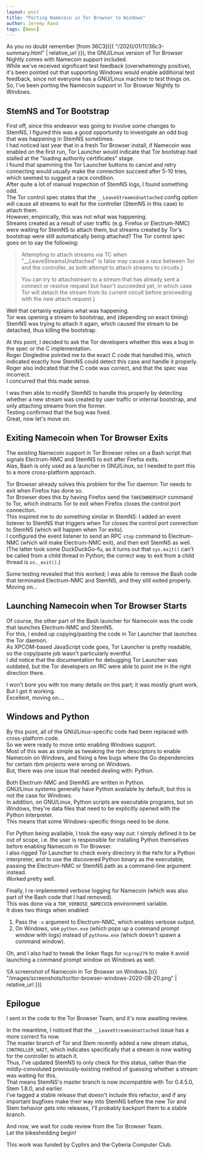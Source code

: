 ```yaml
---
layout: post
title: "Porting Namecoin in Tor Browser to Windows"
author: Jeremy Rand
tags: [News]
---
```


As you no doubt remember [from 36C3]({{ "/2020/01/11/36c3-summary.html" | relative_url }}), the GNU/Linux version of Tor Browser Nightly comes with Namecoin support included.  
While we've received significant test feedback (overwhelmingly positive), it's been pointed out that supporting Windows would enable additional test feedback, since not everyone has a GNU/Linux machine to test things on.  
So, I've been porting the Namecoin support in Tor Browser Nightly to Windows.

## StemNS and Tor Bootstrap

First off, since this endeavor was going to involve some changes to StemNS, I figured this was a good opportunity to investigate an odd bug that was happening in StemNS sometimes.  
I had noticed last year that in a fresh Tor Browser install, if Namecoin was enabled on the first run, Tor Launcher would indicate that Tor bootstrap had stalled at the "loading authority certificates" stage.  
I found that spamming the Tor Launcher buttons to cancel and retry connecting would usually make the connection succeed after 5-10 tries, which seemed to suggest a race condition.  
After quite a lot of manual inspection of StemNS logs, I found something odd.  
The Tor control spec states that the `__LeaveStreamsUnattached` config option will cause all streams to wait for the controller (StemNS in this case) to attach them.  
However, empirically, this was not what was happening.  
Streams created as a result of user traffic (e.g. Firefox or Electrum-NMC) were waiting for StemNS to attach them, but streams created by Tor's bootstrap were still automatically being attached?  The Tor control spec goes on to say the following:

> Attempting to attach streams
> via TC when "__LeaveStreamsUnattached" is false may cause a race between
> Tor and the controller, as both attempt to attach streams to circuits.}
> 
> You can try to attachstream to a stream that
> has already sent a connect or resolve request but hasn't succeeded
> yet, in which case Tor will detach the stream from its current circuit
> before proceeding with the new attach request.}

Well that certainly explains what was happening.  
Tor was opening a stream to bootstrap, and (depending on exact timing) StemNS was trying to attach it again, which caused the stream to be detached, thus killing the bootstrap.

At this point, I decided to ask the Tor developers whether this was a bug in the spec or the C implementation.  
Roger Dingledine pointed me to the exact C code that handled this, which indicated exactly how StemNS could detect this case and handle it properly.  
Roger also indicated that the C code was correct, and that the spec was incorrect.  
I concurred that this made sense.

I was then able to modify StemNS to handle this properly by detecting whether a new stream was created by user traffic or internal bootstrap, and only attaching streams from the former.  
Testing confirmed that the bug was fixed.  
Great, now let's move on.

## Exiting Namecoin when Tor Browser Exits

The existing Namecoin support in Tor Browser relies on a Bash script that signals Electrum-NMC and StemNS to exit after Firefox exits.  
Alas, Bash is only used as a launcher in GNU/Linux, so I needed to port this to a more cross-platform approach.

Tor Browser already solves this problem for the Tor daemon: Tor needs to exit when Firefox has done so.  
Tor Browser does this by having Firefox send the `TAKEOWNERSHIP` command to Tor, which instructs Tor to exit when Firefox closes the control port connection.  
This inspired me to do something similar in StemNS: I added an event listener to StemNS that triggers when Tor closes the control port connection to StemNS (which will happen when Tor exits).  
I configured the event listener to send an RPC `stop` command to Electrum-NMC (which will make Electrum-NMC exit), and then exit StemNS as well.  
(The latter took some DuckDuckGo-fu, as it turns out that `sys.exit()` can't be called from a child thread in Python; the correct way to exit from a child thread is `os._exit()`.)

Some testing revealed that this worked; I was able to remove the Bash code that terminated Electrum-NMC and StemNS, and they still exited properly.  
Moving on...

## Launching Namecoin when Tor Browser Starts

Of course, the other part of the Bash launcher for Namecoin was the code that launches Electrum-NMC and StemNS.  
For this, I ended up copying/pasting the code in Tor Launcher that launches the Tor daemon.  
As XPCOM-based JavaScript code goes, Tor Launcher is pretty readable, so the copy/paste job wasn't particularly eventful.  
I *did* notice that the documentation for debugging Tor Launcher was outdated, but the Tor developers on IRC were able to point me in the right direction there.

I won't bore you with too many details on this part; it was mostly grunt work.  
But I got it working.  
Excellent, moving on....

## Windows and Python

By this point, all of the GNU/Linux-specific code had been replaced with cross-platform code.  
So we were ready to move onto enabling Windows support.  
Most of this was as simple as tweaking the rbm descriptors to enable Namecoin on Windows, and fixing a few bugs where the Go dependencies for certain rbm projects were wrong on Windows.  
But, there was one issue that needed dealing with: Python.

Both Electrum-NMC and StemNS are written in Python.  
GNU/Linux systems generally have Python available by default, but this is not the case for Windows.  
In addition, on GNU/Linux, Python scripts are executable programs, but on Windows, they're data files that need to be explicitly opened with the Python interpreter.  
This means that some Windows-specific things need to be done.

For Python being available, I took the easy way out: I simply defined it to be out of scope, i.e. the user is responsible for installing Python themselves before enabling Namecoin in Tor Browser.  
I also rigged Tor Launcher to check every directory in the `PATH` for a Python interpreter, and to use the discovered Python binary as the executable, passing the Electrum-NMC or StemNS path as a command-line argument instead.  
Worked pretty well.

Finally, I re-implemented verbose logging for Namecoin (which was also part of the Bash code that I had removed).  
This was done via a `TOR_VERBOSE_NAMECOIN` environment variable.  
It does two things when enabled:

1. Pass the `-v` argument to Electrum-NMC, which enables verbose output.
2. On Windows, use `python.exe` (which pops up a command prompt window with logs) instead of `pythonw.exe` (which doesn't spawn a command window).

Oh, and I also had to tweak the linker flags for `ncprop279` to make it avoid launching a command prompt window on Windows as well.

![A screenshot of Namecoin in Tor Browser on Windows.]({{ "/images/screenshots/tor/tor-browser-windows-2020-08-20.png" | relative_url }})

## Epilogue

I sent in the code to the Tor Browser Team, and it's now awaiting review.

In the meantime, I noticed that the `__LeaveStreamsUnattached` issue has a more correct fix now.  
The master branch of Tor and Stem recently added a new stream status, `CONTROLLER_WAIT`, which indicates specifically that a stream is now waiting for the controller to attach it.  
Thus, I've updated StemNS to only check for this status, rather than the mildly-convoluted previously-existing method of guessing whether a stream was waiting for this.  
That means StemNS's master branch is now incompatible with Tor 0.4.5.0, Stem 1.8.0, and earlier.  
I've tagged a stable release that doesn't include this refactor, and if any important bugfixes make their way into StemNS before the new Tor and Stem behavior gets into releases, I'll probably backport them to a stable branch.

And now, we wait for code review from the Tor Browser Team.  
Let the bikeshedding begin!

This work was funded by Cyphrs and the Cyberia Computer Club.
